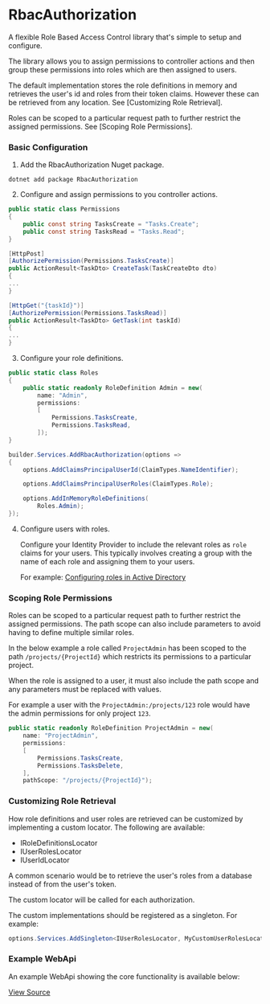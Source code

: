 # RbacAuthorization
A flexible Role Based Access Control library that's simple to setup and configure.

The library allows you to assign permissions to controller actions and then
group these permissions into roles which are then assigned to users.

The default implementation stores the role definitions in memory and retrieves
the user's id and roles from their token claims. However these can be retrieved
from any location. See [Customizing Role Retrieval].

Roles can be scoped to a particular request path to further restrict the assigned
permissions. See [Scoping Role Permissions].


### Basic Configuration

1) Add the RbacAuthorization Nuget package.
```
dotnet add package RbacAuthorization
```

2) Configure and assign permissions to you controller actions.

```c#
public static class Permissions
{
    public const string TasksCreate = "Tasks.Create";
    public const string TasksRead = "Tasks.Read";
}
```

```c#
[HttpPost]
[AuthorizePermission(Permissions.TasksCreate)]
public ActionResult<TaskDto> CreateTask(TaskCreateDto dto)
{
...
}

[HttpGet("{taskId}")]
[AuthorizePermission(Permissions.TasksRead)]
public ActionResult<TaskDto> GetTask(int taskId)
{
...
}
```

3) Configure your role definitions.

```c#
public static class Roles
{
    public static readonly RoleDefinition Admin = new(
        name: "Admin",
        permissions:
        [
            Permissions.TasksCreate,
            Permissions.TasksRead,
        ]);
}
```

```c#
builder.Services.AddRbacAuthorization(options =>
{
    options.AddClaimsPrincipalUserId(ClaimTypes.NameIdentifier);

    options.AddClaimsPrincipalUserRoles(ClaimTypes.Role);

    options.AddInMemoryRoleDefinitions(
        Roles.Admin);
});
```

4) Configure users with roles.

   Configure your Identity Provider to include the relevant roles as `role` claims for your users. This typically involves creating a
group with the name of each role and assigning them to your users.

   For example: [Configuring roles in Active Directory](https://learn.microsoft.com/en-us/azure/active-directory/develop/howto-add-app-roles-in-azure-ad-apps#assign-users-and-groups-to-roles)


### Scoping Role Permissions
Roles can be scoped to a particular request path to further restrict the assigned
permissions. The path scope can also include parameters to avoid having to define
multiple similar roles.

In the below example a role called `ProjectAdmin` has been scoped to the path
`/projects/{ProjectId}` which restricts its permissions to a particular project.

When the role is assigned to a user, it must also include the path scope and any
parameters must be replaced with values.

For example a user with the `ProjectAdmin:/projects/123` role would have the admin
permissions for only project `123`.

```c#
public static readonly RoleDefinition ProjectAdmin = new(
    name: "ProjectAdmin",
    permissions:
    [
        Permissions.TasksCreate,
        Permissions.TasksDelete,
    ],
    pathScope: "/projects/{ProjectId}");
```

### Customizing Role Retrieval

How role definitions and user roles are retrieved can be customized by implementing
a custom locator. The following are available:

- IRoleDefinitionsLocator
- IUserRolesLocator
- IUserIdLocator

A common scenario would be to retrieve the user's roles from a database instead
of from the user's token.

The custom locator will be called for each authorization.

The custom implementations should be registered as a singleton. For example:

```c#
options.Services.AddSingleton<IUserRolesLocator, MyCustomUserRolesLocator>();
```

### Example WebApi

An example WebApi showing the core functionality is available below: 

[View Source](https://github.com/ianc1/RbacAuthorization/tree/main/examples/ExampleWebApi)
